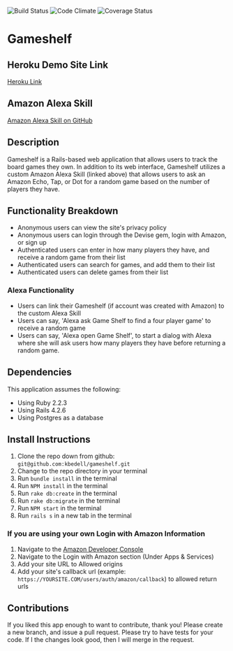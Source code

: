 ![Build Status](https://codeship.com/projects/09dac760-2f13-0134-69d4-5ebc8f268022/status?branch=master)
![Code Climate](https://codeclimate.com/github/kbedell/gameshelf.png)
![Coverage Status](https://coveralls.io/repos/kbedell/gameshelf/badge.png)

# Gameshelf
## Heroku Demo Site Link
[Heroku Link](https://quiet-refuge-93160.herokuapp.com/users/sign_in)

## Amazon Alexa Skill
[Amazon Alexa Skill on GitHub](https://github.com/kbedell/gameshelf-alexaskill)

## Description
Gameshelf is a Rails-based web application that allows users to track the board games they own. In addition to its web interface, Gameshelf utilizes a custom Amazon Alexa Skill (linked above) that allows users to ask an Amazon Echo, Tap, or Dot for a random game based on the number of players they have.

## Functionality Breakdown
* Anonymous users can view the site's privacy policy
* Anonymous users can login through the Devise gem, login with Amazon, or sign up
* Authenticated users can enter in how many players they have, and receive a random game from their list
* Authenticated users can search for games, and add them to their list
* Authenticated users can delete games from their list

### Alexa Functionality
* Users can link their Gameshelf (if account was created with Amazon) to the custom Alexa Skill
* Users can say, 'Alexa ask Game Shelf to find a four player game' to receive a random game
* Users can say, 'Alexa open Game Shelf', to start a dialog with Alexa where she will ask users how many players they have before returning a random game.

## Dependencies
This application assumes the following:
* Using Ruby 2.2.3
* Using Rails 4.2.6
* Using Postgres as a database

## Install Instructions
1. Clone the repo down from github: `git@github.com:kbedell/gameshelf.git`
2. Change to the repo directory in your terminal
3. Run `bundle install` in the terminal
4. Run `NPM install` in the terminal
5. Run `rake db:create` in the terminal
6. Run `rake db:migrate` in the terminal
7. Run `NPM start` in the terminal
8. Run `rails s` in a new tab in the terminal

### If you are using your own Login with Amazon Information
1. Navigate to the [Amazon Developer Console](https://developer.amazon.com)
2. Navigate to the Login with Amazon section (Under Apps & Services)
3. Add your site URL to Allowed origins
4. Add your site's callback url (example: `https://YOURSITE.COM/users/auth/amazon/callback`) to allowed return urls

## Contributions
If you liked this app enough to want to contribute, thank you! Please create a new branch, and issue a pull request. Please try to have tests for your code. If I the changes look good, then I will merge in the request.
